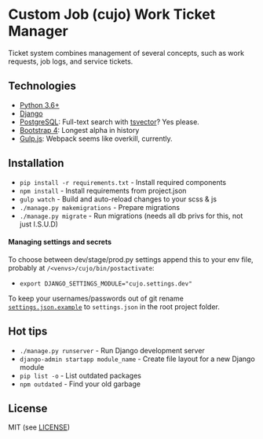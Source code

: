 # Custom Job (cujo) Work Ticket Manager
Ticket system combines management of several concepts, such as work requests, job logs, and service tickets.

## Technologies
* [Python 3.6+](https://www.python.org/)
* [Django](https://www.djangoproject.com/)
* [PostgreSQL](https://www.postgresql.org/): Full-text search with [tsvector](https://www.postgresql.org/docs/current/static/datatype-textsearch.html)? Yes please.
* [Bootstrap 4](https://v4-alpha.getbootstrap.com/): Longest alpha in history
* [Gulp.js](http://gulpjs.com/): Webpack seems like overkill, currently.


## Installation
* `pip install -r requirements.txt` - Install required components
* `npm install` - Install requirements from project.json
* `gulp watch` - Build and auto-reload changes to your scss & js
* `./manage.py makemigrations` - Prepare migrations
* `./manage.py migrate` - Run migrations (needs all db privs for this, not just I.S.U.D)

#### Managing settings and secrets
To choose between dev/stage/prod.py settings append this to your env file, probably at `/<venvs>/cujo/bin/postactivate`:
* `export DJANGO_SETTINGS_MODULE="cujo.settings.dev"`

To keep your usernames/passwords out of git rename [`settings.json.example`](settings.json.example) to `settings.json` in the root project folder.


## Hot tips
* `./manage.py runserver` - Run Django development server
* `django-admin startapp module_name` - Create file layout for a new Django module
* `pip list -o` - List outdated packages
* `npm outdated` - Find your old garbage


## License
MIT (see [LICENSE](LICENSE.md))
